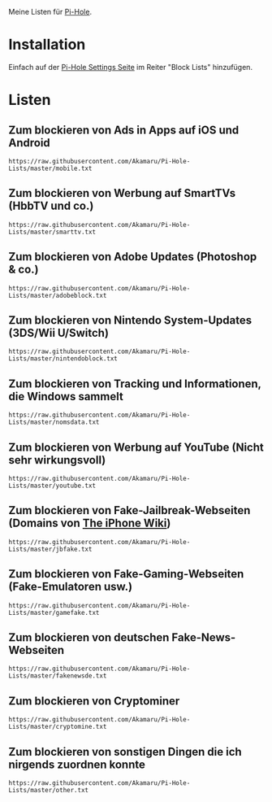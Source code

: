 Meine Listen für [Pi-Hole](https://github.com/pi-hole/pi-hole).

# Installation
Einfach auf der [Pi-Hole Settings Seite](http://pi.hole/admin/settings.php?tab=blocklists) im Reiter "Block Lists" hinzufügen.

# Listen
## Zum blockieren von Ads in Apps auf iOS und Android
`https://raw.githubusercontent.com/Akamaru/Pi-Hole-Lists/master/mobile.txt`
## Zum blockieren von Werbung auf SmartTVs (HbbTV und co.)
`https://raw.githubusercontent.com/Akamaru/Pi-Hole-Lists/master/smarttv.txt`
## Zum blockieren von Adobe Updates (Photoshop & co.)
`https://raw.githubusercontent.com/Akamaru/Pi-Hole-Lists/master/adobeblock.txt`
## Zum blockieren von Nintendo System-Updates (3DS/Wii U/Switch)
`https://raw.githubusercontent.com/Akamaru/Pi-Hole-Lists/master/nintendoblock.txt`
## Zum blockieren von Tracking und Informationen, die Windows sammelt
`https://raw.githubusercontent.com/Akamaru/Pi-Hole-Lists/master/nomsdata.txt`
## Zum blockieren von Werbung auf YouTube (Nicht sehr wirkungsvoll)
`https://raw.githubusercontent.com/Akamaru/Pi-Hole-Lists/master/youtube.txt`
## Zum blockieren von Fake-Jailbreak-Webseiten (Domains von [The iPhone Wiki](https://www.theiphonewiki.com/wiki/Scam_Jailbreaks_and_Unlocks))
`https://raw.githubusercontent.com/Akamaru/Pi-Hole-Lists/master/jbfake.txt`
## Zum blockieren von Fake-Gaming-Webseiten (Fake-Emulatoren usw.)
`https://raw.githubusercontent.com/Akamaru/Pi-Hole-Lists/master/gamefake.txt`
## Zum blockieren von deutschen Fake-News-Webseiten
`https://raw.githubusercontent.com/Akamaru/Pi-Hole-Lists/master/fakenewsde.txt`
## Zum blockieren von Cryptominer
`https://raw.githubusercontent.com/Akamaru/Pi-Hole-Lists/master/cryptomine.txt`
## Zum blockieren von sonstigen Dingen die ich nirgends zuordnen konnte
`https://raw.githubusercontent.com/Akamaru/Pi-Hole-Lists/master/other.txt`